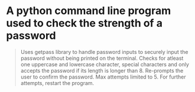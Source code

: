 # A python command line program used to check the strength of a password

> Uses getpass library to handle password inputs to securely input the password without being printed on the terminal.
> Checks for atleast one uppercase and lowercase character, special characters and only accepts the password if its length is longer than 8.
> Re-prompts the user to confirm the password.
> Max attempts limited to 5. For further attempts, restart the program.
